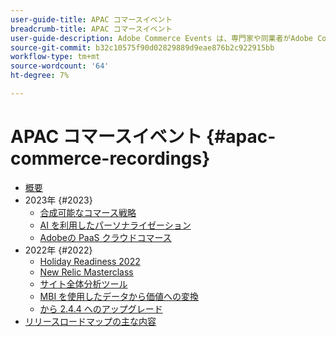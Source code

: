 ```yaml
---
user-guide-title: APAC コマースイベント
breadcrumb-title: APAC コマースイベント
user-guide-description: Adobe Commerce Events は、専門家や同業者がAdobe Commerceの使い方に関する考えやアイデアを共有するビデオライブラリです。
source-git-commit: b32c10575f90d02829889d9eae876b2c922915bb
workflow-type: tm+mt
source-wordcount: '64'
ht-degree: 7%

---
```



# APAC コマースイベント {#apac-commerce-recordings}

+ [概要](overview.md)
+ 2023年 {#2023}
   + [合成可能なコマース戦略](2023/composable-commerce.md)
   + [AI を利用したパーソナライゼーション](2023/ai-personalisation.md)
   + [Adobeの PaaS クラウドコマース](2023/adobes-paas-cloud-commerce.md)
+ 2022年 {#2022}
   + [Holiday Readiness 2022](2022/holiday.md)
   + [New Relic Masterclass](2022/new-relic.md)
   + [サイト全体分析ツール](2022/analysis-tool.md)
   + [MBI を使用したデータから価値への変換](2022/mbi.md)
   + [ から 2.4.4 へのアップグレード](2022/upgrade.md)
+ [リリースロードマップの主な内容](release-highlights.md)

<!--+ Commerce Events {#commerce-events}
  + [Overview](commerce-events/overview.md)
  + 2022 {#2022}
    + [Top Tips and Tricks for Adobe Campaign Standard](customer-journeys/2022/tips-and-tricks.md)
    + [Develop and customize data models in Adobe [!DNL Campaign Classic]](customer-journeys/2022/data-models.md)

+ Data and insights {#commerce-release-updates}
  + [Overview](commerce-release-updates/overview.md)
  + 2022 {#2022}
    + [Innovations and trends](data-and-insights/2022/innovations.md)
    + [Sensei and Analysis Workspace](data-and-insights/2022/sensei.md)
    + [Personalize and automate with Adobe Target](data-and-insights/2022/personalize.md)
    + [Analytics and Target applications for Mobile and Apps](data-and-insights/2022/mobile-and-apps.md)
    + [Cross Device Analytics and Customer Journey Analytics](data-and-insights/2022/cross-device-analytics.md) -->